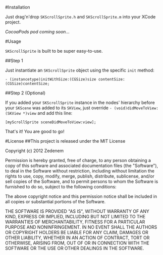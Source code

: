 #Installation

Just drag'n'drop `SKScrollSprite.h` and `SKScrollSprite.m` into your XCode project.

*CocoaPods pod coming soon...*

#Usage

`SKScrollSprite` is built to be super easy-to-use.

##Step 1

Just instantiate an `SKScrollSprite` object using the specific `init` method:

```
- (instancetype)initWithSize:(CGSize)size contentSize:(CGSize)contentSize;
```

##Step 2 (Optional)

If you added your `SKScrollSprite` instance in the nodes' hierarchy before your `SKScene` was added to its `SKView`, just override `- (void)didMoveToView:(SKView *)view` and add this line:

```
[myScrollSprite sceneDidMoveToView:view];
```

That's it! You are good to go!

#License
##This project is released under the MIT License

Copyright (c) 2012 Zedenem

Permission is hereby granted, free of charge, to any person obtaining a copy of this software and associated documentation files (the "Software"), to deal in the Software without restriction, including without limitation the rights to use, copy, modify, merge, publish, distribute, sublicense, and/or sell copies of the Software, and to permit persons to whom the Software is furnished to do so, subject to the following conditions:

The above copyright notice and this permission notice shall be included in all copies or substantial portions of the Software.

THE SOFTWARE IS PROVIDED "AS IS", WITHOUT WARRANTY OF ANY KIND, EXPRESS OR IMPLIED, INCLUDING BUT NOT LIMITED TO THE WARRANTIES OF MERCHANTABILITY, FITNESS FOR A PARTICULAR PURPOSE AND NONINFRINGEMENT. IN NO EVENT SHALL THE AUTHORS OR COPYRIGHT HOLDERS BE LIABLE FOR ANY CLAIM, DAMAGES OR OTHER LIABILITY, WHETHER IN AN ACTION OF CONTRACT, TORT OR OTHERWISE, ARISING FROM, OUT OF OR IN CONNECTION WITH THE SOFTWARE OR THE USE OR OTHER DEALINGS IN THE SOFTWARE.